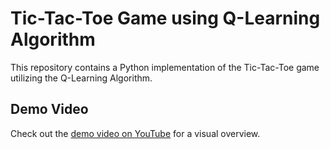 # Tic-Tac-Toe Game using Q-Learning Algorithm

This repository contains a Python implementation of the Tic-Tac-Toe game utilizing the Q-Learning Algorithm.

## Demo Video

Check out the [demo video on YouTube](https://youtu.be/FI3J_-dPZDQ?si=LhwXkO07p_lPM75S) for a visual overview.
